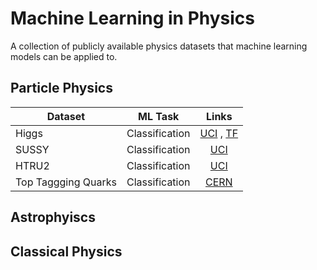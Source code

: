 # Machine Learning in Physics

A collection of publicly available physics datasets that machine learning models can be applied to. 

## Particle Physics 

| Dataset       | ML Task        |                         Links                         | 
| ------------- |:--------------:| :----------------------------------------------------:|
| Higgs         | Classification | [UCI](https://archive.ics.uci.edu/ml/datasets/HIGGS) , [TF](https://www.tensorflow.org/datasets/catalog/higgs) |  
| SUSSY         | Classification | [UCI](https://archive.ics.uci.edu/ml/datasets/SUSY)   | 
| HTRU2         | Classification |   [UCI](https://archive.ics.uci.edu/ml/datasets/HTRU2)|
| Top Taggging Quarks|  Classification              | [CERN](http://opendata.cern.ch/record/15013)|

## Astrophyiscs

## Classical Physics 
